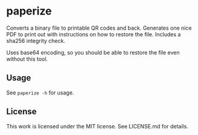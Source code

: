 # paperize
Converts a binary file to printable QR codes and back.  Generates one nice PDF
to print out with instructions on how to restore the file. Includes a sha256
integrity check.

Uses base64 encoding, so you should be able to restore the file even without
this tool.

## Usage
See `paperize -h` for usage.

## License
This work is licensed under the MIT license. See LICENSE.md for details.
